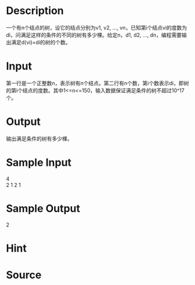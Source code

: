 
# Description

<div class="content"><p>一个有n个结点的树，设它的结点分别为v1, v2, …, vn，已知第i个结点vi的度数为di，问满足这样的条件的不同的树有多少棵。给定n，d1, d2, …, dn，编程需要输出满足d(vi)=di的树的个数。</p></div>

# Input

<div class="content"><p>第一行是一个正整数n，表示树有n个结点。第二行有n个数，第i个数表示di，即树的第i个结点的度数。其中1&lt;=n&lt;=150，输入数据保证满足条件的树不超过10^17个。</p></div>

# Output

<div class="content"><p>输出满足条件的树有多少棵。</p></div>

# Sample Input

<div class="content"><span class="sampledata">4                     <br/>
2 1 2 1<br/>
</span></div>

# Sample Output

<div class="content"><span class="sampledata">2</span></div>

# Hint

<div class="content"><p></p></div>

# Source

<div class="content"><p><a href="problemset.php?search="></a></p></div>

